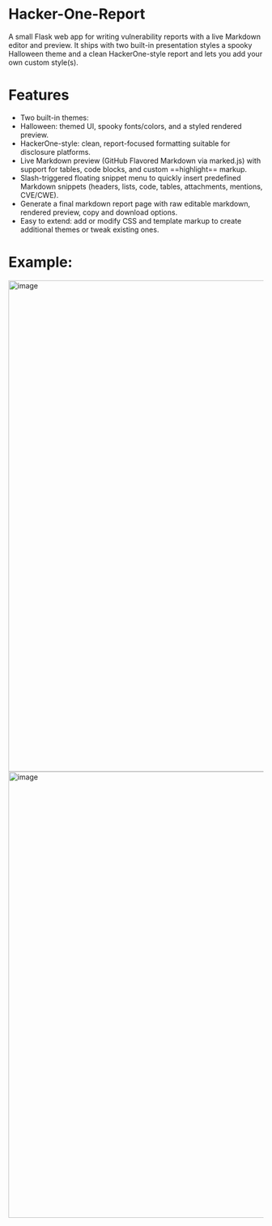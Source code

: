 # Hacker-One-Report
A small Flask web app for writing vulnerability reports with a live Markdown editor and preview. It ships with two built-in presentation styles a spooky Halloween theme and a clean HackerOne-style report and lets you add your own custom style(s).

# Features

- Two built-in themes:
- Halloween: themed UI, spooky fonts/colors, and a styled rendered preview.
- HackerOne-style: clean, report-focused formatting suitable for disclosure platforms.
- Live Markdown preview (GitHub Flavored Markdown via marked.js) with support for tables, code blocks, and custom ==highlight== markup.
- Slash-triggered floating snippet menu to quickly insert predefined Markdown snippets (headers, lists, code, tables, attachments, mentions, CVE/CWE).
- Generate a final markdown report page with raw editable markdown, rendered preview, copy and download options.
- Easy to extend: add or modify CSS and template markup to create additional themes or tweak existing ones.

# Example: 

<img width="1880" height="970" alt="image" src="https://github.com/user-attachments/assets/68a791da-0f62-4a68-8857-8b306865fe91" />

<img width="1869" height="881" alt="image" src="https://github.com/user-attachments/assets/5ea26004-6110-4a24-ae58-6715fbc3b322" />
